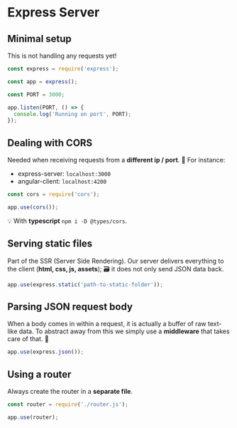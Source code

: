 # Express Server

## Minimal setup

This is not handling any requests yet!

```js
const express = require('express');

const app = express();

const PORT = 3000;

app.listen(PORT, () => {
  console.log('Running on port', PORT);
});
```

## Dealing with CORS

Needed when receiving requests from a **different ip / port**. 🔀
For instance:

- express-server: `localhost:3000`
- angular-client: `localhost:4200`

```js
const cors = require('cors');

app.use(cors());
```

💡 With **typescript** `npm i -D @types/cors`.

## Serving static files

Part of the SSR (Server Side Rendering). Our server delivers everything to the client (**html, css, js, assets**); 🗃 it does not only send JSON data back.

```js
app.use(express.static('path-to-static-folder'));
```

## Parsing JSON request body

When a body comes in within a request, it is actually a buffer of raw text-like data. To abstract away from this we simply use a **middleware** that takes care of that. 🌟

```js
app.use(express.json());
```

## Using a router

Always create the router in a **separate file**.

```js
const router = require('./router.js');

app.use(router);
```
